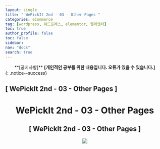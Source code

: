 ```yaml
---
layout: single
title: " WePickIt 2nd - 03 - Other Pages "
categories: eCommerce
tag: [wordpress, 워드프레스, elementor, 엘레멘터]
toc: true
author_profile: false
toc: false
sidebar:
nav: "docs"
search: true
---
```


<center>**[공지사항]** <strong> [개인적인 공부를 위한 내용입니다. 오류가 있을 수 있습니다.] </strong></center>
{: .notice--success}

<h2>[ WePickIt 2nd - 03 - Other Pages ]</h2>

<div align="center"><p><h1>WePickIt 2nd - 03 - Other Pages</h1></p></div>

<div align="center"><h2>[ WePickIt 2nd - 03 - Other Pages ]</h2>
<div align="center"><img src="http://drive.google.com/uc?export=view&id=1G7Dcbcwya7S4-yk3svlycKmQK7szqUKn"><br><br><br></div><br>





















